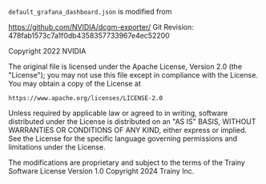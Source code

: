 `default_grafana_dashboard.json` is modified from 

https://github.com/NVIDIA/dcgm-exporter/
Git Revision: 478fab1573c7a1f0db4358357733967e4ec52200

Copyright 2022 NVIDIA

The original file is licensed under the Apache License, Version 2.0 (the "License");
you may not use this file except in compliance with the License.
You may obtain a copy of the License at

    https://www.apache.org/licenses/LICENSE-2.0

Unless required by applicable law or agreed to in writing, software
distributed under the License is distributed on an "AS IS" BASIS,
WITHOUT WARRANTIES OR CONDITIONS OF ANY KIND, either express or implied.
See the License for the specific language governing permissions and
limitations under the License.

The modifications are proprietary and subject to the terms of the Trainy Software License Version 1.0
Copyright 2024 Trainy Inc.